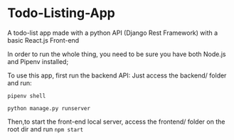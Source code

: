 # Todo-Listing-App
A todo-list app made with a python API (Django Rest Framework) with a basic React.js Front-end

In order to run the whole thing, you need to be sure you have both Node.js and Pipenv installed;

To use this app, first run the backend API:
Just access the backend/ folder and run:

`pipenv shell`

`python manage.py runserver`

Then,to start the front-end local server, access the frontend/ folder on the root dir and run `npm start`


